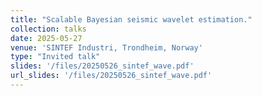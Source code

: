```yaml
---
title: "Scalable Bayesian seismic wavelet estimation."
collection: talks
date: 2025-05-27
venue: 'SINTEF Industri, Trondheim, Norway'
type: "Invited talk"
slides: '/files/20250526_sintef_wave.pdf'
url_slides: '/files/20250526_sintef_wave.pdf'
---
```

